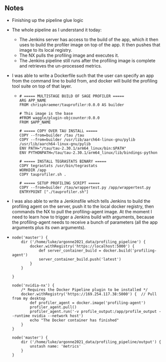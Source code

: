 ## Notes

- Finishing up the pipeline glue logic

- The whole pipeline as I understand it today:

  - The Jenkins server has access to the build of the app, which it then uses to build the profiler image on top of the app. It then pushes that image to its local registry.
  - The NX pulls the profiling image and executes it.
  - The Jenkins pipeline still runs after the profiling image is complete and retrieves the un-processed metrics.

- I was able to write a Dockerfile such that the user can specify an app from the command line to build from, and docker will build the profiling tool suite on top of that layer.

  - ```
    # ===== MULTISTAGE BUILD OF SAGE PROFILER =====
    ARG APP_NAME
    FROM chrispkraemer/tauprofiler:0.0.0 AS builder
    
    # This image is the base
    #FROM waggle/plugin-objcounter:0.0.0
    FROM $APP_NAME
    
    # ===== COPY OVER TAU INSTALL =====
    COPY --from=builder /tau /tau
    COPY --from=builder /usr/lib/aarch64-linux-gnu/pylib /usr/lib/aarch64-linux-gnu/pylib
    ENV PATH="/tau/tau-2.30.1/arm64_linux/bin:$PATH"
    ENV PYTHONPATH=/tau/tau-2.30.1/arm64_linux/lib/bindings-python
    
    # ===== INSTALL TEGRASTATS BINARY =====
    COPY tegrastats /usr/bin/tegrastats
    WORKDIR /app
    COPY tauprofiler.sh .
    
    # ===== SETUP PROFILING SCRIPT =====
    COPY --from=builder /tau/wrappertest.py /app/wrappertest.py
    ENTRYPOINT ["./tauprofiler.sh"]
    
    ```

-  I was also able to write a Jenkinsfile which tells Jenkins to build the profiling agent on the server, push it to the local docker registry, then commands the NX to pull the profiling-agent image. At the moment I need to learn how to trigger a Jenkins build with arguments, because the profiling-agent needs to receive a bunch of parameters (all the app arguments plus its own arguments).

  - ```
    node('master') {
        dir ('/home/luke/argonne2021_data/profiling_pipeline') {
            docker.withRegistry('https://localhost:5000') {
                def server_container_build = docker.build('profiling-agent')
                server_container_build.push('latest')
            }
        }
        
    }
    
    node('nvidia-nx') {
        /* Requires the Docker Pipeline plugin to be installed */
        docker.withRegistry('https://169.254.117.38:5000') {  // Pull from my desktop
            def profiler_agent = docker.image('profiling-agent')
            profiler_agent.pull()
            profiler_agent.run('-v profile_output:/app/profile_output --runtime nvidia --network host')
            echo "The Docker container has finished"
        }
    }
    
    node('master') {
        dir ('/home/luke/argonne2021_data/profiling_pipeline/output') {
            unstash name: 'metrics'
        }
    }
    ```

    

